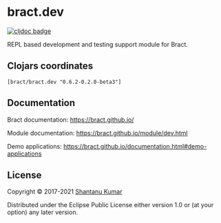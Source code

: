 # bract.dev

[![cljdoc badge](https://cljdoc.org/badge/bract/bract.dev)](https://cljdoc.org/d/bract/bract.dev)

REPL based development and testing support module for Bract.


## Clojars coordinates

`[bract/bract.dev "0.6.2-0.2.0-beta3"]`


## Documentation

Bract documentation: https://bract.github.io/

Module documentation: https://bract.github.io/module/dev.html

Demo applications: https://bract.github.io/documentation.html#demo-applications


## License

Copyright © 2017-2021 [Shantanu Kumar](https://github.com/kumarshantanu)

Distributed under the Eclipse Public License either version 1.0 or (at
your option) any later version.
